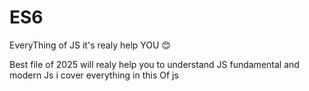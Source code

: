 # ES6
EveryThing of JS it's realy help YOU 😊

Best file of 2025 will realy help you to understand JS fundamental and modern Js i cover everything in this Of js

